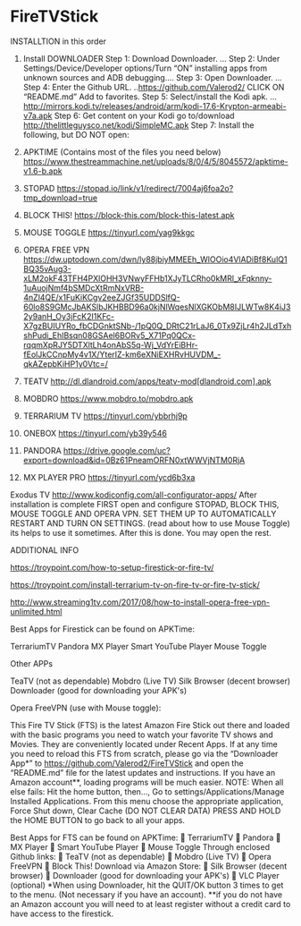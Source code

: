
# FireTVStick
INSTALLTION in this order
1.	Install DOWNLOADER
Step 1: Download Downloader. ... 
Step 2: Under Settings/Device/Developer options/Turn “ON” installing apps from unknown sources and ADB debugging.... 
Step 3: Open Downloader. ... 
Step 4: Enter the Github URL. ..https://github.com/Valerod2/ CLICK ON “README.md” Add to favorites.
Step 5: Select/install the Kodi apk. ... http://mirrors.kodi.tv/releases/android/arm/kodi-17.6-Krypton-armeabi-v7a.apk
Step 6: Get content on your Kodi go to/download http://thelittleguysco.net/kodi/SimpleMC.apk
Step 7: Install the following, but DO NOT open:

2.	APKTIME (Contains most of the files you need below)
https://www.thestreammachine.net/uploads/8/0/4/5/8045572/apktime-v1.6-b.apk
3.	STOPAD
https://stopad.io/link/v1/redirect/7004aj6foa2o?tmp_download=true
4.	BLOCK THIS!
https://block-this.com/block-this-latest.apk
5.	MOUSE TOGGLE
https://tinyurl.com/yag9kkgc
6.	OPERA FREE VPN
https://dw.uptodown.com/dwn/ly88jbiyMMEEh_WlOOio4VlADiBf8KulQ1BQ35vAug3-xLM2okF43TFH4PXlOHH3VNwyFFHb1XJyTLCRho0kMRl_xFqknny-1uAuojNmf4bSMDcXtRmNxVRB-4nZl4QE/x1FuKiKCgv2eeZJGf35UDDSlfQ-60lo8S9GMcJbAKSlbJKHBBD96a0kjNlWqesNlXGKObM8IJLWTw8K4iJ32y9anH_Oy3jFcK2I1KFc-X7gzBUIUYRo_fbCDGnktSNb-/1pQ0Q_DRtC21rLaJ6_0Tx9ZjLr4h2JLdTxhshPudi_EhIBsqn08GSAel6BORv5_X71Pq0QCx-rqqmXpRJY5DTXltLh4onAbS5q-Wj_VdYrEiBHr-fEolJkCCnpMy4v1X/YterIZ-km6eXNiEXHRvHUVDM_-qkAZepbKiHP1y0Vtc=/
7.	TEATV
http://dl.dlandroid.com/apps/teatv-mod[dlandroid.com].apk
8.	MOBDRO
https://www.mobdro.to/mobdro.apk
9.	TERRARIUM TV
https://tinyurl.com/ybbrhj9p
10.	ONEBOX
https://tinyurl.com/yb39y546
11.	PANDORA
https://drive.google.com/uc?export=download&id=0Bz61PneamORFN0xtWWVjNTM0RjA
12.	MX PLAYER PRO
https://tinyurl.com/ycd6b3xa

Exodus TV
http://www.kodiconfig.com/all-configurator-apps/
After installation is complete FIRST open and configure STOPAD, BLOCK THIS, MOUSE TOGGLE AND OPERA VPN.  SET THEM UP TO AUTOMATICALLY RESTART AND TURN ON SETTINGS.  (read about how to use Mouse Toggle)  its helps to use it sometimes. 
After this is done. You may open the rest.

ADDITIONAL INFO

https://troypoint.com/how-to-setup-firestick-or-fire-tv/

https://troypoint.com/install-terrarium-tv-on-fire-tv-or-fire-tv-stick/

http://www.streaming1tv.com/2017/08/how-to-install-opera-free-vpn-unlimited.html

Best Apps for Firestick can be found on APKTime:

TerrariumTV
Pandora
MX Player
Smart YouTube Player
Mouse Toggle

Other APPs

TeaTV (not as dependable)
Mobdro (Live TV)
Silk Browser (decent browser)
Downloader (good for downloading your APK's)

Opera FreeVPN (use with Mouse toggle):

This Fire TV Stick (FTS) is the latest Amazon Fire Stick out there and loaded with the basic programs you need to watch your favorite TV shows and Movies.  They are conveniently located under Recent Apps.  If at any time you need to reload this FTS from scratch, please go via the “Downloader App*” to https://github.com/Valerod2/FireTVStick and open the “README.md” file for the latest updates and instructions.  If you have an Amazon account**, loading programs will be much easier.
NOTE:  When all else fails:
Hit the home button, then…,
Go to settings/Applications/Manage Installed Applications.  From this menu choose the appropriate application, Force Shut down, Clear Cache  (DO NOT CLEAR DATA)
PRESS AND HOLD the HOME BUTTON to go back to all your apps.

Best Apps for FTS can be found on APKTime:
	TerrariumTV
	Pandora
	MX Player
	Smart YouTube Player
	Mouse Toggle
Through enclosed Github links:
	TeaTV (not as dependable) 
	Mobdro (Live TV)
	Opera FreeVPN
	Block This!
Download via Amazon Store: 
	Silk Browser (decent browser) 
	Downloader (good for downloading your APK's) 
	VLC Player (optional)
*When using Downloader, hit the QUIT/OK button 3 times to get to the menu. (Not necessary if you have an account).
**if you do not have an Amazon account you will need to at least register without a credit card to have access to the firestick.  

